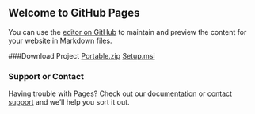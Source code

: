 ## Welcome to GitHub Pages

You can use the [editor on GitHub](https://github.com/ibrahimaglr/Image-to-Text-.NET-Framework/edit/gh-pages/index.md) to maintain and preview the content for your website in Markdown files.

###Download Project
[Portable.zip](https://ibrahimaglr.github.io/Image-to-Text-.NET-Framework/raw/gh-pages/Image-to-Text-Portable.zip)
[Setup.msi](https://ibrahimaglr.github.io/Image-to-Text-.NET-Framework/Image-to-Text-.NET-Framework/raw/gh-pages/ImagetoText_Setup.msi)

### Support or Contact

Having trouble with Pages? Check out our [documentation](https://docs.github.com/categories/github-pages-basics/) or [contact support](https://support.github.com/contact) and we’ll help you sort it out.
